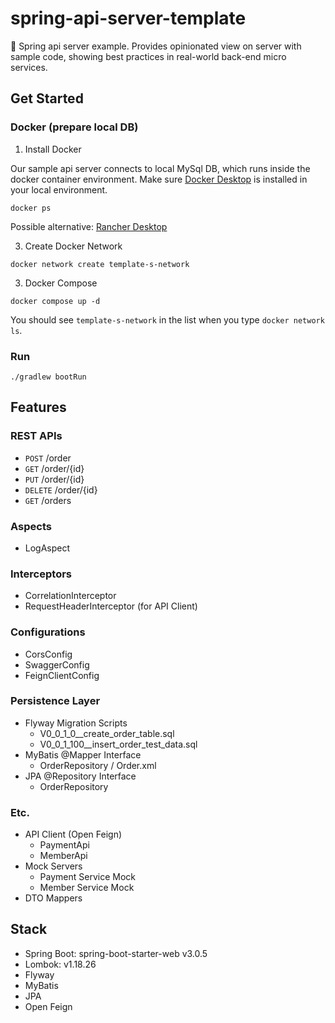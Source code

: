 # spring-api-server-template
🐬 Spring api server example.
Provides opinionated view on server with sample code, showing best practices in real-world back-end micro services.

## Get Started

### Docker (prepare local DB)

1. Install Docker

Our sample api server connects to local MySql DB, which runs inside the docker container environment.
Make sure [Docker Desktop](https://docs.docker.com/engine/install/) is installed in your local environment.
```shell
docker ps
```

Possible alternative: [Rancher Desktop](https://docs.rancherdesktop.io/getting-started/installation/)

3. Create Docker Network

```shell
docker network create template-s-network
```

3. Docker Compose

```shell
docker compose up -d
```

You should see `template-s-network` in the list when you type `docker network ls`.

### Run

```shell
./gradlew bootRun
```

## Features

### REST APIs

- `POST` /order
- `GET` /order/{id}
- `PUT` /order/{id}
- `DELETE` /order/{id}
- `GET` /orders

### Aspects

- LogAspect

### Interceptors

- CorrelationInterceptor
- RequestHeaderInterceptor (for API Client)

### Configurations

- CorsConfig
- SwaggerConfig
- FeignClientConfig

### Persistence Layer

- Flyway Migration Scripts
  - V0_0_1_0__create_order_table.sql
  - V0_0_1_100__insert_order_test_data.sql
- MyBatis @Mapper Interface
  - OrderRepository / Order.xml
- JPA @Repository Interface
  - OrderRepository

### Etc.

- API Client (Open Feign)
  - PaymentApi
  - MemberApi
- Mock Servers
  - Payment Service Mock
  - Member Service Mock
- DTO Mappers

## Stack

- Spring Boot: spring-boot-starter-web v3.0.5
- Lombok: v1.18.26
- Flyway
- MyBatis
- JPA
- Open Feign
